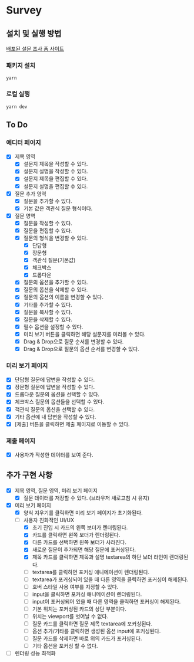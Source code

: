 # Survey

## 설치 및 실행 방법

[배포된 설문 조사 폼 사이트](https://classum-survey.netlify.app/)

### 패키지 설치

```shell
yarn
```

### 로컬 실행

```shell
yarn dev
```

## To Do

### 에디터 페이지

- [x] 제목 영역
  - [x] 설문지 제목을 작성할 수 있다.
  - [x] 설문지 설명을 작성할 수 있다.
  - [x] 설문지 제목을 편집할 수 있다.
  - [x] 설문지 설명을 편집할 수 있다.
- [x] 질문 추가 영역
  - [x] 질문을 추가할 수 있다.
  - [x] 기본 값은 객관식 질문 형식이다.
- [x] 질문 영역
  - [x] 질문을 작성할 수 있다.
  - [x] 질문을 편집할 수 있다.
  - [x] 질문의 형식을 변경할 수 있다.
    - [x] 단답형
    - [x] 장문형
    - [x] 객관식 질문(기본값)
    - [x] 체크박스
    - [x] 드롭다운
  - [x] 질문의 옵션을 추가할 수 있다.
  - [x] 질문의 옵션을 삭제할 수 있다.
  - [x] 질문의 옵션의 이름을 변경할 수 있다.
  - [x] 기타를 추가할 수 있다.
  - [x] 질문을 복사할 수 있다.
  - [x] 질문을 삭제할 수 있다.
  - [x] 필수 옵션을 설정할 수 있다.
  - [x] 미리 보기 버튼을 클릭하면 해당 설문지를 미리볼 수 있다.
  - [x] Drag & Drop으로 질문 순서를 변경할 수 있다.
  - [x] Drag & Drop으로 질문의 옵션 순서를 변경할 수 있다.

### 미리 보기 페이지

- [x] 단답형 질문에 답변을 작성할 수 있다.
- [x] 장문형 질문에 답변을 작성할 수 있다.
- [x] 드롭다운 질문의 옵션을 선택할 수 있다.
- [x] 체크박스 질문의 옵션들을 선택할 수 있다.
- [x] 객관식 질문의 옵션을 선택할 수 있다.
- [x] 기타 옵션에 내 답변을 작성할 수 있다.
- [x] [제출] 버튼을 클릭하면 제출 페이지로 이동할 수 있다.

### 제출 페이지

- [x] 사용자가 작성한 데이터를 보여 준다.

## 추가 구현 사항

- [x] 제목 영역, 질문 영역, 미리 보기 페이지
  - [x] 질문 데이터를 저장할 수 있다. (브라우저 새로고침 시 유지)
- [x] 미리 보기 페이지
  - [x] 양식 지우기를 클릭하면 미리 보기 페이지가 초기화된다.
  - [ ] 사용자 친화적인 UI/UX
    - [x] 초기 진입 시 카드의 왼쪽 보더가 렌더링된다.
    - [x] 카드를 클릭하면 왼쪽 보더가 렌더링된다.
    - [x] 다른 카드를 선택하면 왼쪽 보더가 사라진다.
    - [x] 새로운 질문이 추가되면 해당 질문에 포커싱된다.
    - [x] 제목 카드를 클릭하면 제목과 설명 textarea의 하단 보더 라인이 렌더링된다.
    - [ ] textarea를 클릭하면 포커싱 애니메이션이 렌더링된다.
    - [ ] textarea가 포커싱되어 있을 때 다른 영역을 클릭하면 포커싱이 해제된다.
    - [ ] 호버 스타일 사용 여부를 지정할 수 있다.
    - [ ] input을 클릭하면 포커싱 애니메이션이 렌더링된다.
    - [ ] input이 포커싱되어 있을 때 다른 영역을 클릭하면 포커싱이 해제된다.
    - [ ] 기본 위치는 포커싱된 카드의 상단 부분이다.
    - [ ] 위치는 viewport를 벗어날 수 없다.
    - [ ] 질문 카드를 클릭하면 질문 제목 textarea에 포커싱된다.
    - [ ] 옵션 추가/기타를 클릭하면 생성된 옵션 input에 포커싱된다.
    - [ ] 질문 카드를 삭제하면 바로 위의 카드가 포커싱된다.
    - [ ] 기타 옵션을 포커싱 할 수 없다.
- [ ] 렌더링 성능 최적화
